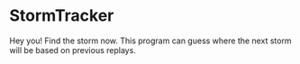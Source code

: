 # StormTracker
Hey you! Find the storm now. This program can guess where the next storm will be based on previous replays.
